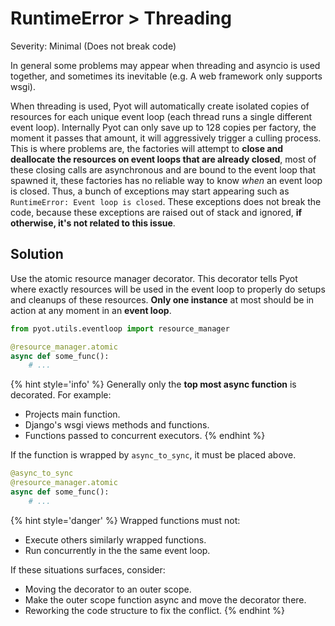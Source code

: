 # RuntimeError > Threading

Severity: Minimal (Does not break code)

In general some problems may appear when threading and asyncio is used together, and sometimes its inevitable (e.g. A web framework only supports wsgi).

When threading is used, Pyot will automatically create isolated copies of resources for each unique event loop (each thread runs a single different event loop). Internally Pyot can only save up to 128 copies per factory, the moment it passes that amount, it will aggressively trigger a culling process. This is where problems are, the factories will attempt to **close and deallocate the resources on event loops that are already closed**, most of these closing calls are asynchronous and are bound to the event loop that spawned it, these factories has no reliable way to know _when_ an event loop is closed. Thus, a bunch of exceptions may start appearing such as `RuntimeError: Event loop is closed`. These exceptions does not break the code, because these exceptions are raised out of stack and ignored, **if otherwise, it's not related to this issue**.

## Solution

Use the atomic resource manager decorator. This decorator tells Pyot where exactly resources will be used in the event loop to properly do setups and cleanups of these resources. **Only one instance** at most should be in action at any moment in an **event loop**.

```python
from pyot.utils.eventloop import resource_manager

@resource_manager.atomic
async def some_func():
    # ...
```

{% hint style='info' %}
Generally only the **top most async function** is decorated. For example:
- Projects main function.
- Django's wsgi views methods and functions.
- Functions passed to concurrent executors.
{% endhint %}

If the function is wrapped by `async_to_sync`, it must be placed above.
```python
@async_to_sync
@resource_manager.atomic
async def some_func():
    # ...
```

{% hint style='danger' %}
Wrapped functions must not:
- Execute others similarly wrapped functions.
- Run concurrently in the the same event loop.

If these situations surfaces, consider:
- Moving the decorator to an outer scope.
- Make the outer scope function async and move the decorator there.
- Reworking the code structure to fix the conflict.
{% endhint %}
